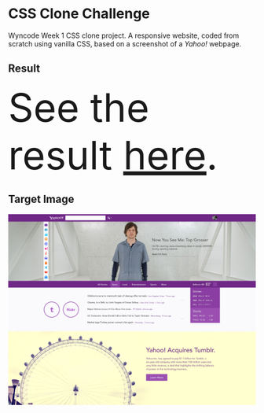 # CSS Clone Challenge
Wyncode Week 1 CSS clone project. A responsive website, coded from scratch using vanilla CSS, based on a screenshot of a <em>Yahoo!</em> webpage.

## Result
<span style="font-size:5rem;">See the result [here](https://mr-bean.netlify.app).</span>

## Target Image
![Yahoo! page screenshot](/yahoo_eisenberg.jpg)




